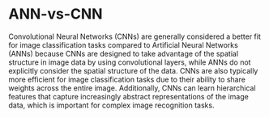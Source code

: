 # ANN-vs-CNN

Convolutional Neural Networks (CNNs) are generally considered a better fit for image classification tasks compared to Artificial Neural Networks (ANNs) because CNNs are designed to take advantage of the spatial structure in image data by using convolutional layers, while ANNs do not explicitly consider the spatial structure of the data. CNNs are also typically more efficient for image classification tasks due to their ability to share weights across the entire image. Additionally, CNNs can learn hierarchical features that capture increasingly abstract representations of the image data, which is important for complex image recognition tasks.
